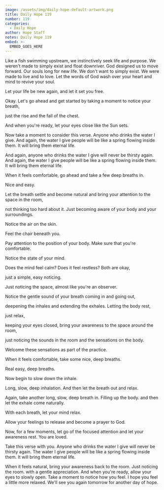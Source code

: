 ```yaml
---
image: /assets/img/daily-hope-default-artwork.png
title: Daily Hope 119
number: 119
categories:
  - Daily Hope
author: Hope Staff
notes: Daily Hope 119
embed: >-
  EMBED_GOES_HERE
---
```

Like a fish swimming upstream, we instinctively seek life and purpose. We weren't made to simply exist and float downriver. God designed us to move forward. Our souls long for new life. We don't want to simply exist. We were made to live and to love. Let the words of God wash over your heart and mind to revive your soul.

Let your life be new again, and let it set you free.

Okay. Let's go ahead and get started by taking a moment to notice your breath,

just the rise and the fall of the chest.

And when you're ready, let your eyes close like the Sun sets.

Now take a moment to consider this verse. Anyone who drinks the water I give. And again, the water I give people will be like a spring flowing inside them. It will bring them eternal life.

And again, anyone who drinks the water I give will never be thirsty again. And again, the water I give people will be like a spring flowing inside them. It will bring them eternal life.

When it feels comfortable, go ahead and take a few deep breaths in.

Nice and easy.

Let the breath settle and become natural and bring your attention to the space in the room,

not thinking too hard about it. Just becoming aware of your body and your surroundings.

Notice the air on the skin.

Feel the chair beneath you.

Pay attention to the position of your body. Make sure that you're comfortable.

Notice the state of your mind.

Does the mind feel calm? Does it feel restless? Both are okay,

just a simple, easy noticing.

Just noticing the space, almost like you're an observer.

Notice the gentle sound of your breath coming in and going out,

deepening the inhales and extending the exhales. Letting the body rest,

just relax,

keeping your eyes closed, bring your awareness to the space around the room,

just noticing the sounds in the room and the sensations on the body.

Welcome these sensations as part of the practice.

When it feels comfortable, take some nice, deep breaths.

Real easy, deep breaths.

Now begin to slow down the inhale.

Long, slow, deep inhalation. And then let the breath out and relax.

Again, take another long, slow, deep breath in. Filling up the body. and then let the exhale come naturally.

With each breath, let your mind relax.

Allow your feelings to release and become a prayer to God.

Now, for a few moments, let go of the focused attention and let your awareness rest. You are loved.

Take this verse with you. Anyone who drinks the water I give will never be thirsty again. The water I give people will be like a spring flowing inside them. It will bring them eternal life.

When it feels natural, bring your awareness back to the room. Just noticing the room. with a gentle appreciation. And when you're ready, allow your eyes to slowly open. Take a moment to notice how you feel. I hope you feel a little more relaxed. We'll see you again tomorrow for another day of hope.

